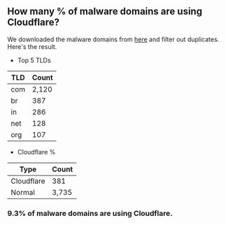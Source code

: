 ## How many % of malware domains are using Cloudflare?


We downloaded the malware domains from [here](https://urlhaus.abuse.ch) and filter out duplicates.
Here's the result.


[//]: # (start replacement)


- Top 5 TLDs

| TLD | Count |
| --- | --- |
| com | 2,120 |
| br | 387 |
| in | 286 |
| net | 128 |
| org | 107 |


- Cloudflare %

| Type | Count |
| --- | --- |
| Cloudflare | 381 |
| Normal | 3,735 |


### 9.3% of malware domains are using Cloudflare.